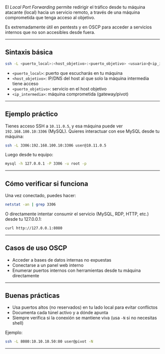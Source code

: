 El *Local Port Forwarding* permite redirigir el tráfico desde tu máquina atacante (local) hacia un servicio remoto, a través de una máquina comprometida que tenga acceso al objetivo.

Es extremadamente útil en pentests y en OSCP para acceder a servicios internos que no son accesibles desde fuera.

---

## Sintaxis básica

```bash
ssh -L <puerto_local>:<host_objetivo>:<puerto_objetivo> <usuario>@<ip_intermedia>
```

- `<puerto_local>`: puerto que escucharás en tu máquina
- `<host_objetivo>`: IP/DNS del host al que solo la máquina intermedia tiene acceso
- `<puerto_objetivo>`: servicio en el host objetivo
- `<ip_intermedia>`: máquina comprometida (gateway/pivot)

---

## Ejemplo práctico

Tienes acceso SSH a `10.11.0.5`, y esa máquina puede ver `192.168.100.10:3306` (MySQL). Quieres interactuar con ese MySQL desde tu máquina:

```bash
ssh -L 3306:192.168.100.10:3306 user@10.11.0.5
```

Luego desde tu equipo:
```bash
mysql -h 127.0.0.1 -P 3306 -u root -p
```

---

## Cómo verificar si funciona

Una vez conectado, puedes hacer:
```bash
netstat -an | grep 3306
```

O directamente intentar consumir el servicio (MySQL, RDP, HTTP, etc.) desde tu 127.0.0.1:

```bash
curl http://127.0.0.1:8080
```

---

## Casos de uso OSCP

- Acceder a bases de datos internas no expuestas
- Conectarse a un panel web interno
- Enumerar puertos internos con herramientas desde tu máquina directamente

---

## Buenas prácticas

- Usa puertos altos (no reservados) en tu lado local para evitar conflictos
- Documenta cada túnel activo y a dónde apunta
- Siempre verifica si la conexión se mantiene viva (usa `-N` si no necesitas shell)

Ejemplo:
```bash
ssh -L 8080:10.10.10.50:80 user@pivot -N
```

---

